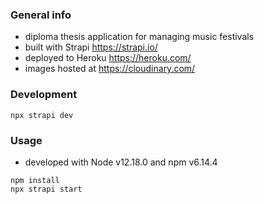 ### General info
* diploma thesis application for managing music festivals
* built with Strapi https://strapi.io/
* deployed to Heroku https://heroku.com/
* images hosted at https://cloudinary.com/

### Development
`npx strapi dev`

### Usage
* developed with Node v12.18.0 and npm v6.14.4
```
npm install
npx strapi start
```

